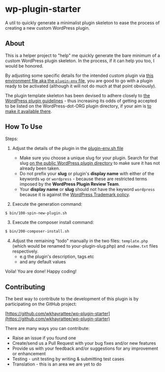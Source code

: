 # wp-plugin-starter
A util to quickly generate a minimalist plugin skeleton to ease the process of creating a new custom WordPress plugin.

## About

This is a helper project to "help" me quickly generate the bare minimum of a custom WordPress plugin skeleton. In the process, if it can help you too, I would be honored.

By adjusting some specific details for the intended custom plugin via [this environment file aka the `plugin-env` file](plugin-env.sh), you are good to go with a plugin ready to be activated (although it will not do much at that point obviously).

The plugin template skeleton has been devised to adhere closely to [the WordPress plugin guidelines](https://developer.wordpress.org/plugins/wordpress-org/detailed-plugin-guidelines/) - thus increasing its odds of getting accepted to be listed on the WordPress-dot-ORG plugin directory, if your aim is [to make it available there](https://wordpress.org/plugins/developers/add/).

## How To Use

Steps:

1) Adjust the details of the plugin in the [plugin-env.sh file](plugin-env.sh)

    - Make sure you choose a unique slug for your plugin. Search for that slug [on the public WordPress plugin directory](https://wordpress.org/plugins/) to make sure it has not already been taken.
    - Do not prefix your **slug** or plugin's **display name** with either of the keywords `wp` or `wordpress` - because these are restricted terms imposed by the **WordPress Plugin Review Team**.
    - Your **display name** or **slug** should not have the keyword `wordpress` because it is against the [WordPress Trademark policy](https://wordpressfoundation.org/trademark-policy/).

2) Execute the generation command:

```bash
$ bin/100-spin-new-plugin.sh
```

3) Execute the composer install command:

```bash 
$ bin/200-composer-install.sh
```

4) Adjust the remaining "todo" manually in the two files: `template.php` (which would be renamed to your-plugin-slug.php) and `readme.txt` files respectively.
    - e.g the plugin's description, tags.etc
    - and any default values


Voila! You are done! Happy coding!

## Contributing ##

The best way to contribute to the development of this plugin is by participating on the GitHub project:

[https://github.com/wkhayrattee/wp-plugin-starter](https://github.com/wkhayrattee/wp-plugin-starter)

There are many ways you can contribute:

* Raise an issue if you found one
* Create/send us a Pull Request with your bug fixes and/or new features
* Provide us with your feedback and/or suggestions for any improvement or enhancement
* Testing - unit testing by writing & submitting test cases
* Translation - this is an area we are yet to do
